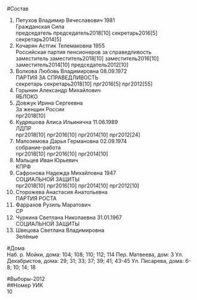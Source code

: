#Состав  
1. Петухов Владимир Вячеславович 1981  
    Гражданская Сила  
    председатель председатель2018[10] секретарь2016[5] секретарь2014[5]  
2. Кочарян Астгик Телемаковна 1955  
    Российская партия пенсионеров за справедливость  
    заместитель заместитель2018[10] заместитель2016[10] заместитель2014[10] председатель2012[10]  
3. Волкова Любовь Владимировна 08.09.1972  
    ПАРТИЯ ЗА СПРАВЕДЛИВОСТЬ  
    секретарь секретарь2018[10] прг2016[5] прг2012[55]  
4. Горынин Александр Михайлович  
    ЯБЛОКО  
5. Довжук Ирина Сергеевна  
    За женщин России  
    прг2018[10]  
6. Кудряшова Алиса Ильинична 11.06.1989  
    ЛДПР  
    прг2018[10] прг2016[10] прг2014[10] прг2012[24]  
7. Малоземова Дарья Германовна 02.09.1974  
    собрание-работа  
    прг2018[10] прг2016[10] прг2014[10]  
8. Мальцев Иван Юрьевич  
    КПРФ  
9. Сафронова Надежда Михайловна 1947  
    СОЦИАЛЬНОЙ ЗАЩИТЫ  
    прг2018[10] прг2016[10] прг2014[10] прг2012[10]  
10. Сторожева Анастасия Анатольевна  
    ПАРТИЯ РОСТА  
11. Фаррахов Рузиль Маратович  
    СР  
12. Чуркина Светлана Николаевна 31.01.1967  
    СОЦИАЛЬНОЙ ЗАЩИТЫ  
13. Швецова Светлана Владимировна  
    Зелёные  
  
#Дома  
Наб. р. Мойки, дома: 104; 108; 110; 112; 114 Пер. Матвеева, дом: 3 Ул. Декабристов, дома: 29; 31; 33; 37; 39; 41; 43-45 Ул. Писарева, дома: 6-8; 10; 14; 18  
  
#Выборы-2012  
##Номер УИК  
10  
